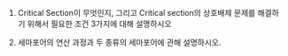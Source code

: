 1. Critical Section이 무엇인지, 그리고 Critical section의 상호배제 문제를 해결하기 위해서 필요한 조건 3가지에 대해 설명하시오

2. 세마포어의 연산 과정과 두 종류의 세마포어에 관해 설명하시오.
